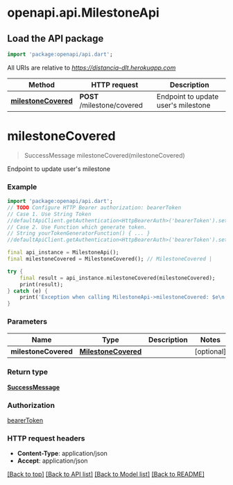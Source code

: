 # openapi.api.MilestoneApi

## Load the API package
```dart
import 'package:openapi/api.dart';
```

All URIs are relative to *https://distancia-dlt.herokuapp.com*

Method | HTTP request | Description
------------- | ------------- | -------------
[**milestoneCovered**](MilestoneApi.md#milestonecovered) | **POST** /milestone/covered | Endpoint to update user's milestone


# **milestoneCovered**
> SuccessMessage milestoneCovered(milestoneCovered)

Endpoint to update user's milestone

### Example
```dart
import 'package:openapi/api.dart';
// TODO Configure HTTP Bearer authorization: bearerToken
// Case 1. Use String Token
//defaultApiClient.getAuthentication<HttpBearerAuth>('bearerToken').setAccessToken('YOUR_ACCESS_TOKEN');
// Case 2. Use Function which generate token.
// String yourTokenGeneratorFunction() { ... }
//defaultApiClient.getAuthentication<HttpBearerAuth>('bearerToken').setAccessToken(yourTokenGeneratorFunction);

final api_instance = MilestoneApi();
final milestoneCovered = MilestoneCovered(); // MilestoneCovered | 

try {
    final result = api_instance.milestoneCovered(milestoneCovered);
    print(result);
} catch (e) {
    print('Exception when calling MilestoneApi->milestoneCovered: $e\n');
}
```

### Parameters

Name | Type | Description  | Notes
------------- | ------------- | ------------- | -------------
 **milestoneCovered** | [**MilestoneCovered**](MilestoneCovered.md)|  | [optional] 

### Return type

[**SuccessMessage**](SuccessMessage.md)

### Authorization

[bearerToken](../README.md#bearerToken)

### HTTP request headers

 - **Content-Type**: application/json
 - **Accept**: application/json

[[Back to top]](#) [[Back to API list]](../README.md#documentation-for-api-endpoints) [[Back to Model list]](../README.md#documentation-for-models) [[Back to README]](../README.md)

